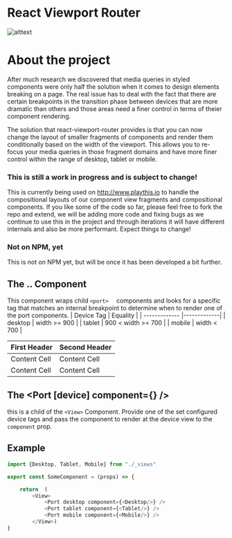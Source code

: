 # React Viewport Router

![alttext](https://github.com/playthis-io/react-viewport-router/blob/master/exmaple/example.gif?raw=true)

# About the project
After much research we discovered that media queries in styled components were only half the solution when it comes to design elements breaking on a page. The real issue has to deal with the fact that there are certain breakpoints in the transition phase between devices that are more dramatic than others and those areas need a finer control in terms of theier component rendering. 

The solution that react-viewport-router provides is that you can now change the layout of smaller fragments of components and render them conditionally based on the width of the viewport. This allows you to re-focus your media queries in those fragment domains and have more finer control within the range of desktop, tablet or mobile. 

### This is still a work in progress and is subject to change!
This is currently being used on http://www.playthis.io to handle the compositional layouts of our component view fragments and compositional components. If you like some of the code so far, please feel free to fork the repo and extend, we will be adding more code and fixing bugs as we continue to use this in the project and through iterations it will have different internals and also be more performant. Expect things to change! 

### Not on NPM, yet 
This is not on NPM yet, but will be once it has been developed a bit further. 

## The <View> ..</View> Component
This component wraps child ```<port>  ``` components and looks for a specific tag that matches an internal breakpoint to determine when to render one of the port components.
| Device Tag      | Equality |
| ------------- |-------------|
| desktop    | width >= 900 |
| tablet      | 900 < width >= 700   |
| mobile |  width < 700  |


| First Header  | Second Header |
| ------------- | ------------- |
| Content Cell  | Content Cell  |
| Content Cell  | Content Cell  |


## The <Port [device] component={<Component/>} />
this is a child of the ```<View>``` Component. Provide one of the set configured device tags and pass the component to render at the device view to the ```component``` prop. 


## Example
```js
import {Desktop, Tablet, Mobile} from "./_views"

export const SomeComponent = (props) => {

    return  ( 
        <View>
            <Port desktop component={<Desktop/>} />
            <Port tablet component={<Tablet/>} />
            <Port mobile component={<Mobile/>} />
        </View>)
}   
```
